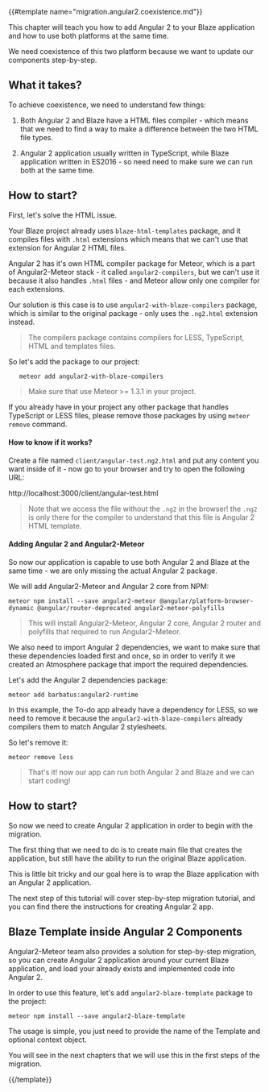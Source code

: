 {{#template name="migration.angular2.coexistence.md"}}

This chapter will teach you how to add Angular 2 to your Blaze application and how to use both platforms at the same time.

We need coexistence of this two platform because we want to update our components step-by-step.

## What it takes?

To achieve coexistence, we need to understand few things:

1. Both Angular 2 and Blaze have a HTML files compiler - which means that we need to find a way to make a difference between the two HTML file types.

2. Angular 2 application usually written in TypeScript, while Blaze application written in ES2016 - so need need to make sure we can run both at the same time.

## How to start?

First, let's solve the HTML issue.

Your Blaze project already uses `blaze-html-templates` package, and it compiles files with `.html` extensions which means that we can't use that extension for Angular 2 HTML files.

Angular 2 has it's own HTML compiler package for Meteor, which is a part of Angular2-Meteor stack - it called `angular2-compilers`, but we can't use it because it also handles `.html` files - and Meteor allow only one compiler for each extensions.

Our solution is this case is to use `angular2-with-blaze-compilers` package, which is similar to the original package - only uses the `.ng2.html` extension instead.

> The compilers package contains compilers for LESS, TypeScript, HTML and templates files.

So let's add the package to our project:

       meteor add angular2-with-blaze-compilers

> Make sure that use Meteor >= 1.3.1 in your project.

If you already have in your project any other package that handles TypeScript or LESS files, please remove those packages by using `meteor remove` command.

#### How to know if it works?

Create a file named `client/angular-test.ng2.html` and put any content you want inside of it - now go to your browser and try to open the following URL:

http://localhost:3000/client/angular-test.html

> Note that we access the file without the `.ng2` in the browser! the `.ng2` is only there for the compiler to understand that this file is Angular 2 HTML template.

#### Adding Angular 2 and Angular2-Meteor

So now our application is capable to use both Angular 2 and Blaze at the same time - we are only missing the actual Angular 2 package.

We will add Angular2-Meteor and Angular 2 core from NPM:

    meteor npm install --save angular2-meteor @angular/platform-browser-dynamic @angular/router-deprecated angular2-meteor-polyfills

> This will install Angular2-Meteor, Angular 2 core, Angular 2 router and polyfills that required to run Angular2-Meteor.

We also need to import Angular 2 dependencies, we want to make sure that these dependencies loaded first and once, so in order to verify it we created an Atmosphere package that import the required dependencies.

Let's add the Angular 2 dependencies package:

    meteor add barbatus:angular2-runtime

In this example, the To-do app already have a dependency for LESS, so we need to remove it because the `angular2-with-blaze-compilers` already compilers them to match Angular 2 stylesheets.

So let's remove it:

    meteor remove less

> That's it! now our app can run both Angular 2 and Blaze and we can start coding!

## How to start?

So now we need to create Angular 2 application in order to begin with the migration.

The first thing that we need to do is to create main file that creates the application, but still have the ability to run the original Blaze application.

This is little bit tricky and our goal here is to wrap the Blaze application with an Angular 2 application.

The next step of this tutorial will cover step-by-step migration tutorial, and you can find there the instructions for creating Angular 2 app.

## Blaze Template inside Angular 2 Components

Angular2-Meteor team also provides a solution for step-by-step migration, so you can create Angular 2 application around your current Blaze application, and load your already exists and implemented code into Angular 2.

In order to use this feature, let's add `angular2-blaze-template` package to the project:

    meteor npm install --save angular2-blaze-template

The usage is simple, you just need to provide the name of the Template and optional context object.

You will see in the next chapters that we will use this in the first steps of the migration.

{{/template}}
